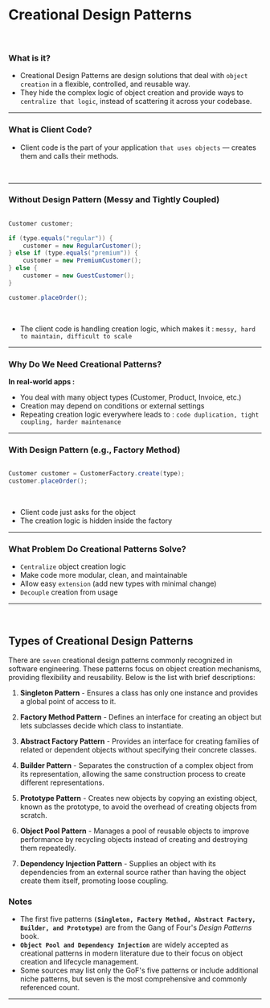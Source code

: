 # Creational Design Patterns

<br>

### What is it?

- Creational Design Patterns are design solutions that deal with `object creation` in a flexible, controlled, and reusable way.
- They hide the complex logic of object creation and provide ways to `centralize that logic`, instead of scattering it across your codebase.

---

### What is Client Code?

- Client code is the part of your application `that uses objects` — creates them and calls their methods.

<br>

---

### Without Design Pattern (Messy and Tightly Coupled)

```JAVA

Customer customer;

if (type.equals("regular")) {
    customer = new RegularCustomer();
} else if (type.equals("premium")) {
    customer = new PremiumCustomer();
} else {
    customer = new GuestCustomer();
}

customer.placeOrder();

```
<br>

- The client code is handling creation logic, which makes it : `messy, hard to maintain, difficult to scale`

---

### Why Do We Need Creational Patterns?


**In real-world apps :**

- You deal with many object types (Customer, Product, Invoice, etc.)
- Creation may depend on conditions or external settings
- Repeating creation logic everywhere leads to : `code duplication, tight coupling, harder maintenance`

---


### With Design Pattern (e.g., Factory Method)

```JAVA

Customer customer = CustomerFactory.create(type);
customer.placeOrder();

```
<br>

- Client code just asks for the object
- The creation logic is hidden inside the factory

---

### What Problem Do Creational Patterns Solve?

- `Centralize` object creation logic
- Make code more modular, clean, and maintainable
- Allow easy `extension` (add new types with minimal change)
- `Decouple` creation from usage

---

<br>

## Types of Creational Design Patterns


There are `seven` creational design patterns commonly recognized in software engineering. These patterns focus on object creation mechanisms, providing flexibility and reusability. Below is the list with brief descriptions:



1. **Singleton Pattern** - Ensures a class has only one instance and provides a global point of access to it.

2. **Factory Method Pattern** - Defines an interface for creating an object but lets subclasses decide which class to instantiate.

3. **Abstract Factory Pattern** - Provides an interface for creating families of related or dependent objects without specifying their concrete classes.

4. **Builder Pattern** - Separates the construction of a complex object from its representation, allowing the same construction process to create different representations.

5. **Prototype Pattern** - Creates new objects by copying an existing object, known as the prototype, to avoid the overhead of creating objects from scratch.

6. **Object Pool Pattern** - Manages a pool of reusable objects to improve performance by recycling objects instead of creating and destroying them repeatedly.

7. **Dependency Injection Pattern** - Supplies an object with its dependencies from an external source rather than having the object create them itself, promoting loose coupling.

### Notes

- The first five patterns **`(Singleton, Factory Method, Abstract Factory, Builder, and Prototype)`** are from the Gang of Four's *Design Patterns* book.
- **`Object Pool and Dependency Injection`** are widely accepted as creational patterns in modern literature due to their focus on object creation and lifecycle management.
- Some sources may list only the GoF's five patterns or include additional niche patterns, but seven is the most comprehensive and commonly referenced count.

---
